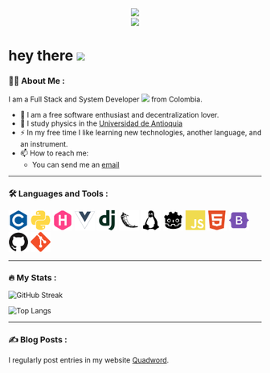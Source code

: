 <div id="header" align="center">
  <img src="https://media.giphy.com/media/PZrjGkr334fXa/giphy.gif" width="250">
</div>

<div id="badges" align="center">
  <!-- TODO: Badges? -->
  <img src="https://komarev.com/ghpvc/?username=walizw">
</div>

<h1>
  hey there
  <img src="https://media.giphy.com/media/hvRJCLFzcasrR4ia7z/giphy.gif" width="30px">
</h1>

### :woman_technologist: About Me :

I am a Full Stack and System Developer <img src="https://media.giphy.com/media/WUlplcMpOCEmTGBtBW/giphy.gif" width="30"> from Colombia.

- :telescope: I am a free software enthusiast and decentralization lover.
- :seedling: I study physics in the [Universidad de Antioquia](https://udea.edu.co/)
- :zap: In my free time I like learning new technologies, another language, and an instrument.
- :mailbox: How to reach me:
  - You can send me an [email](mailto:yojan.bustamante@udea.edu.co)

---

### 🛠️ Languages and Tools :

<div>
  <img src="https://raw.githubusercontent.com/devicons/devicon/master/icons/c/c-plain.svg" width="40">
  <img src="https://raw.githubusercontent.com/devicons/devicon/master/icons/python/python-plain.svg" width="40">
  <img src="https://raw.githubusercontent.com/devicons/devicon/master/icons/hugo/hugo-plain.svg" width="40">
  <img src="https://raw.githubusercontent.com/devicons/devicon/master/icons/vuejs/vuejs-plain.svg" width="40">
  <img src="https://raw.githubusercontent.com/devicons/devicon/master/icons/django/django-plain.svg" width="40">
  <img src="https://raw.githubusercontent.com/devicons/devicon/master/icons/flask/flask-original.svg" width="40">
  <img src="https://raw.githubusercontent.com/devicons/devicon/master/icons/linux/linux-plain.svg" width="40">
  <img src="https://raw.githubusercontent.com/devicons/devicon/master/icons/godot/godot-plain.svg" width="40">
  <img src="https://raw.githubusercontent.com/devicons/devicon/master/icons/javascript/javascript-plain.svg" width="40">
  <img src="https://raw.githubusercontent.com/devicons/devicon/master/icons/html5/html5-plain.svg" width="40">
  <img src="https://raw.githubusercontent.com/devicons/devicon/master/icons/bootstrap/bootstrap-plain.svg" width="40">
  <img src="https://raw.githubusercontent.com/devicons/devicon/master/icons/github/github-original.svg" width="40">
  <img src="https://raw.githubusercontent.com/devicons/devicon/master/icons/git/git-plain.svg" width="40">
</div>

---

### :fire: My Stats :

![GitHub Streak](http://github-readme-streak-stats.herokuapp.com?user=walizw&theme=dark&background=000000)

![Top Langs](https://github-readme-stats.vercel.app/api/top-langs/?username=walizw)

---

### :writing_hand: Blog Posts :

I regularly post entries in my website [Quadword](https://lovelacec.org).

